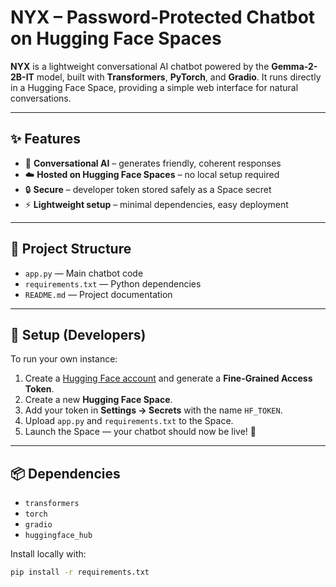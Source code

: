 # NYX – Password-Protected Chatbot on Hugging Face Spaces  

**NYX** is a lightweight conversational AI chatbot powered by the **Gemma-2-2B-IT** model, built with **Transformers**, **PyTorch**, and **Gradio**. It runs directly in a Hugging Face Space, providing a simple web interface for natural conversations.  

---

## ✨ Features  
- 🤖 **Conversational AI** – generates friendly, coherent responses  
- ☁️ **Hosted on Hugging Face Spaces** – no local setup required  
- 🔒 **Secure** – developer token stored safely as a Space secret  
- ⚡ **Lightweight setup** – minimal dependencies, easy deployment  

---

## 📂 Project Structure  
- `app.py` — Main chatbot code  
- `requirements.txt` — Python dependencies  
- `README.md` — Project documentation  

---

## 🚀 Setup (Developers)  

To run your own instance:  

1. Create a [Hugging Face account](https://huggingface.co/join) and generate a **Fine-Grained Access Token**.  
2. Create a new **Hugging Face Space**.  
3. Add your token in **Settings → Secrets** with the name `HF_TOKEN`.  
4. Upload `app.py` and `requirements.txt` to the Space.  
5. Launch the Space — your chatbot should now be live! 🎉  

---

## 📦 Dependencies  
- `transformers`  
- `torch`  
- `gradio`  
- `huggingface_hub`  

Install locally with:  
```bash
pip install -r requirements.txt
